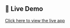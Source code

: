 ## 🚀 Live Demo

[Click here to view the live app](https://todo-app-delta-tan-33.vercel.app/login.html)
